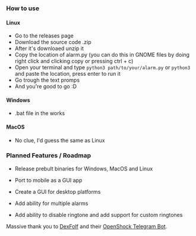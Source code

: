 ### How to use
#### Linux
- Go to the releases page
- Download the source code .zip
- After it's downloaed unzip it
- Copy the location of alarm.py (you can do this in GNOME files by doing right click and clicking copy or pressing ctrl + c)
- Open your terminal and type ```python3 path/to/your/alarm.py``` or ```python3``` and paste the location, press enter to run it
- Go trough the text promps
- And you're good to go :D
#### Windows
- .bat file in the works
#### MacOS
- No clue, I'd guess the same as Linux

### Planned Features / Roadmap
- Release prebult binaries for Windows, MacOS and Linux
- Port to mobile as a GUI app
- Create a GUI for desktop platforms

- Add ability for multiple alarms
- Add ability to disable ringtone and add support for custom ringtones

Massive thank you to [DexFolf](https://github.com/DexFolf) and their [OpenShock Telegram Bot](https://github.com/DexFolf/OpenShockTelegramBot).
